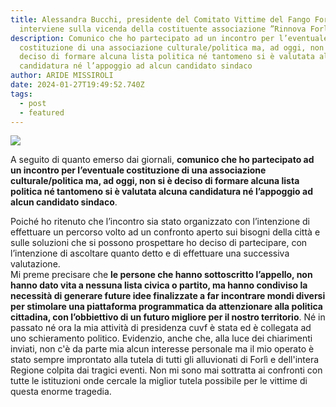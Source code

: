 ```yaml
---
title: Alessandra Bucchi, presidente del Comitato Vittime del Fango Forlì,
  interviene sulla vicenda della costituente associazione ”Rinnova Forlì”
description: Comunico che ho partecipato ad un incontro per l’eventuale
  costituzione di una associazione culturale/politica ma, ad oggi, non si è
  deciso di formare alcuna lista politica né tantomeno si è valutata alcuna
  candidatura né l’appoggio ad alcun candidato sindaco
author: ARIDE MISSIROLI
date: 2024-01-27T19:49:52.740Z
tags:
  - post
  - featured
---
```

![](/static/img/img_4823.jpeg)



A seguito di quanto emerso dai giornali, **comunico che ho partecipato ad un incontro per l’eventuale costituzione di una associazione culturale/politica ma, ad oggi, non si è deciso di formare alcuna lista politica né tantomeno si è valutata alcuna candidatura né l’appoggio ad alcun candidato sindaco**.

Poiché ho ritenuto che l’incontro sia stato organizzato con l’intenzione di effettuare un percorso volto ad un confronto aperto sui bisogni della città e sulle soluzioni che si possono prospettare ho deciso di partecipare, con l’intenzione di ascoltare quanto detto e di effettuare una successiva valutazione.
\
Mi preme precisare che **le persone che hanno sottoscritto l’appello, non hanno dato vita a nessuna lista civica o partito, ma hanno condiviso la necessità di generare future idee finalizzate a far incontrare mondi diversi per stimolare una piattaforma programmatica da attenzionare alla politica cittadina, con l’obbiettivo di un futuro migliore per il nostro territorio**.
Né in passato né ora la mia attività di presidenza cuvf è stata ed è collegata ad uno schieramento politico. Evidenzio, anche che, alla luce dei chiarimenti inviati,   non c'è da parte mia alcun interesse personale ma il mio operato è stato sempre improntato alla tutela di tutti gli alluvionati di Forlì e dell'intera Regione colpita dai tragici eventi. Non mi sono mai sottratta ai confronti con tutte le istituzioni onde cercale la miglior tutela possibile per le vittime di questa enorme tragedia.